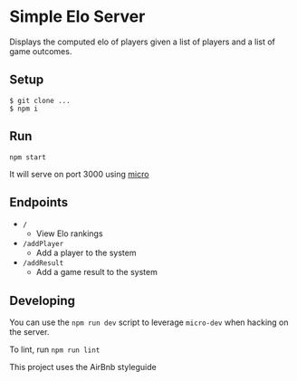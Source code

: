 # Simple Elo Server

Displays the computed elo of players given a list of players and a list of game outcomes.

## Setup

```shell
$ git clone ...
$ npm i
```

## Run

`npm start`

It will serve on port 3000 using [micro](https://github.com/zeit/micro)

## Endpoints

* `/`
  * View Elo rankings
* `/addPlayer`
  * Add a player to the system
* `/addResult`
  * Add a game result to the system

## Developing

You can use the `npm run dev` script to leverage `micro-dev` when hacking on the server.

To lint, run `npm run lint`

This project uses the AirBnb styleguide
